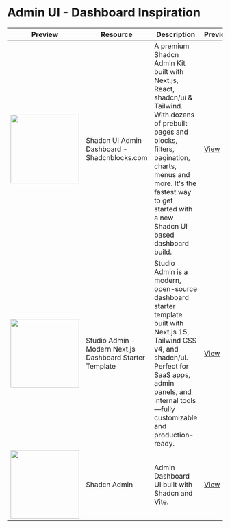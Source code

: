 # Admin UI - Dashboard Inspiration

| Preview | Resource | Description | Preview | Github | 
|---------|----------|-------------|----------|--------|
| <img src="https://deifkwefumgah.cloudfront.net/shadcnblocks/images/og/og-admin.png" width="160"> | Shadcn UI Admin Dashboard - Shadcnblocks.com | A premium Shadcn Admin Kit built with Next.js, React, shadcn/ui & Tailwind. With dozens of prebuilt pages and blocks, filters, pagination, charts, menus and more. It's the fastest way to get started with a new Shadcn UI based dashboard build. |  [View](https://shadcnblocks-admin.vercel.app) | - |
| <img src="" width="160"> | Studio Admin - Modern Next.js Dashboard Starter Template | Studio Admin is a modern, open-source dashboard starter template built with Next.js 15, Tailwind CSS v4, and shadcn/ui. Perfect for SaaS apps, admin panels, and internal tools—fully customizable and production-ready. |  [View](https://next-shadcn-admin-dashboard.vercel.app/dashboard/default) | [View](https://github.com/arhamkhnz/next-shadcn-admin-dashboard) |
| <img src="https://shadcn-admin.netlify.app/images/shadcn-admin.png" width="160"> | Shadcn Admin | Admin Dashboard UI built with Shadcn and Vite. |  [View](https://shadcn-admin.netlify.app/) | [View](https://github.com/satnaing/shadcn-admin) |
